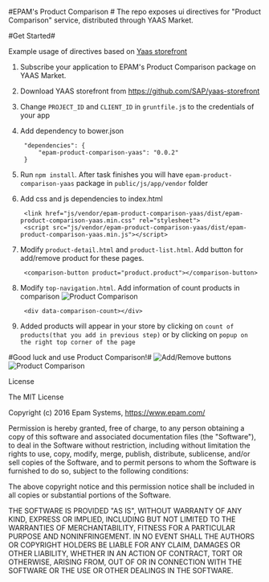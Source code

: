 #EPAM's Product Comparison #
The repo exposes ui directives for "Product Comparison" service, distributed through YAAS Market.

#Get Started#

Example usage of directives based on [Yaas storefront](https://github.com/SAP/yaas-storefront) 
1. Subscribe your application to EPAM's Product Comparison package on YAAS Market.

2. Download YAAS storefront from https://github.com/SAP/yaas-storefront

3. Change `PROJECT_ID` and `CLIENT_ID` in `gruntfile.j`s to the credentials of your app

4. Add dependency to bower.json

        "dependencies": {
            "epam-product-comparison-yaas": "0.0.2"
        } 
5. Run `npm install`. After task finishes you will have `epam-product-comparison-yaas` package in `public/js/app/vendor` folder

6. Add css and js dependencies to index.html

        <link href="js/vendor/epam-product-comparison-yaas/dist/epam-product-comparison-yaas.min.css" rel="stylesheet">
        <script src="js/vendor/epam-product-comparison-yaas/dist/epam-product-comparison-yaas.min.js"></script>
7. Modify `product-detail.html` and `product-list.html`. Add button for add/remove product for these pages.

        <comparison-button product="product.product"></comparison-button>
8. Modify `top-navigation.html`. Add information of count products in comparison ![Product Comparison](https://pp.vk.me/c629313/v629313233/2f415/Lp5ZvO93YbI.jpg)

        <div data-comparison-count></div>

9. Added products will appear in your store by clicking on `count of products(that you add in previous step)` or by clicking on `popup on the right top corner of the page`

#Good luck and use Product Comparison!#
![Add/Remove buttons](https://pp.vk.me/c629313/v629313233/2f451/4MNXCOrVqOU.jpg)
![Product Comparison](https://pp.vk.me/c629313/v629313233/2f41e/4QYS33WKTbE.jpg)

License

The MIT License

Copyright (c) 2016 Epam Systems, https://www.epam.com/

Permission is hereby granted, free of charge, to any person obtaining a copy of this software and associated documentation files (the "Software"), to deal in the Software without restriction, including without limitation the rights to use, copy, modify, merge, publish, distribute, sublicense, and/or sell copies of the Software, and to permit persons to whom the Software is furnished to do so, subject to the following conditions:

The above copyright notice and this permission notice shall be included in all copies or substantial portions of the Software.

THE SOFTWARE IS PROVIDED "AS IS", WITHOUT WARRANTY OF ANY KIND, EXPRESS OR IMPLIED, INCLUDING BUT NOT LIMITED TO THE WARRANTIES OF MERCHANTABILITY, FITNESS FOR A PARTICULAR PURPOSE AND NONINFRINGEMENT. IN NO EVENT SHALL THE AUTHORS OR COPYRIGHT HOLDERS BE LIABLE FOR ANY CLAIM, DAMAGES OR OTHER LIABILITY, WHETHER IN AN ACTION OF CONTRACT, TORT OR OTHERWISE, ARISING FROM, OUT OF OR IN CONNECTION WITH THE SOFTWARE OR THE USE OR OTHER DEALINGS IN THE SOFTWARE.
